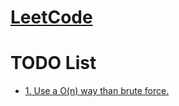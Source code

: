 # [LeetCode](https://leetcode.com/problemset/all/)

# TODO List
- [1. Use a O(n) way than brute force.](https://leetcode.com/problems/two-sum/)
